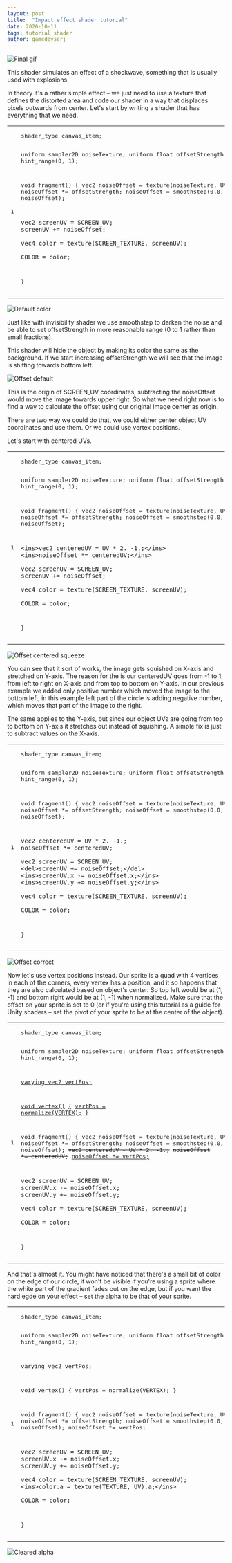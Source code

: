 ```yaml
---
layout: post
title:  "Impact effect shader tutorial"
date: 2020-10-11
tags: tutorial shader
author: gamedevserj
---
```


<img class = "image-in-tutorial" src="https://raw.githubusercontent.com/gamedevserj/Images-For-Repo/main/Site/ImpactEffectShaderTutorial/Impact_effect_final.gif" alt="Final gif">

This shader simulates an effect of a shockwave, something that is usually used with explosions.

In theory it's a rather simple effect – we just need to use a texture that defines the distorted area and code our shader in a way that displaces pixels outwards from center. Let's start by writing a shader that has everything that we need. 

<div class="language-plaintext highlighter-rouge"><div class="highlight"><code><table class="rouge-table"><tbody><tr><td class="rouge-gutter gl"><pre class="lineno">1
</pre></td><td class="rouge-code"><pre>
shader_type canvas_item;

uniform sampler2D noiseTexture;
uniform float offsetStrength : hint_range(0, 1);

void fragment()
{
	vec2 noiseOffset = texture(noiseTexture, UV).rg;
	noiseOffset *= offsetStrength;
	noiseOffset = smoothstep(0.0, 5.0, noiseOffset);
	
	vec2 screenUV = SCREEN_UV; 
	screenUV += noiseOffset;
	
	vec4 color = texture(SCREEN_TEXTURE, screenUV);
	
	COLOR = color;
}
</pre></td></tr></tbody></table></code></div></div>

<img class = "image-in-tutorial" src="https://raw.githubusercontent.com/gamedevserj/Images-For-Repo/main/Site/ImpactEffectShaderTutorial/default.png"  alt="Default color">

Just like with invisibility shader we use smoothstep to darken the noise and be able to set offsetStrength in more reasonable range (0 to 1 rather than small fractions).

This shader will hide the object by making its color the same as the background. If we start increasing offsetStrength we will see that the image is shifting towards bottom left. 

<img class = "image-in-tutorial" src="https://raw.githubusercontent.com/gamedevserj/Images-For-Repo/main/Site/ImpactEffectShaderTutorial/offset_default.png" alt="Offset default">

This is the origin of SCREEN_UV coordinates, subtracting the noiseOffset would move the image towards upper right. So what we need right now is to find a way to calculate the offset using our original image center as origin.

There are two way we could do that, we could either center object UV coordinates and use them. Or we could use vertex positions.

Let's start with centered UVs. 

<div class="language-plaintext highlighter-rouge"><div class="highlight"><code><table class="rouge-table"><tbody><tr><td class="rouge-gutter gl"><pre class="lineno">1
</pre></td><td class="rouge-code"><pre>
shader_type canvas_item;

uniform sampler2D noiseTexture;
uniform float offsetStrength : hint_range(0, 1);

void fragment()
{
	vec2 noiseOffset = texture(noiseTexture, UV).rg;
	noiseOffset *= offsetStrength;
	noiseOffset = smoothstep(0.0, 5.0, noiseOffset);

	<ins>vec2 centeredUV = UV * 2. -1.;</ins>
	<ins>noiseOffset *= centeredUV;</ins>
	
	vec2 screenUV = SCREEN_UV; 
	screenUV += noiseOffset;
	
	vec4 color = texture(SCREEN_TEXTURE, screenUV);
	
	COLOR = color;
}
</pre></td></tr></tbody></table></code></div></div>

<img class = "image-in-tutorial" src="https://raw.githubusercontent.com/gamedevserj/Images-For-Repo/main/Site/ImpactEffectShaderTutorial/offset_centered_squeeze.png" alt="Offset centered squeeze">

You can see that it sort of works, the image gets squished on X-axis and stretched on Y-axis. The reason for the is our centeredUV goes from -1 to 1, from left to right on X-axis and from top to bottom on Y-axis. In our previous example we added only positive number which moved the image to the bottom left, in this example left part of the circle is adding negative number, which moves that part of the image to the right.

The same applies to the Y-axis, but since our object UVs are going from top to bottom on Y-axis it stretches out instead of squishing. A simple fix is just to subtract values on the X-axis. 

<div class="language-plaintext highlighter-rouge"><div class="highlight"><code><table class="rouge-table"><tbody><tr><td class="rouge-gutter gl"><pre class="lineno">1
</pre></td><td class="rouge-code"><pre>
shader_type canvas_item;

uniform sampler2D noiseTexture;
uniform float offsetStrength : hint_range(0, 1);

void fragment()
{
	vec2 noiseOffset = texture(noiseTexture, UV).rg;
	noiseOffset *= offsetStrength;
	noiseOffset = smoothstep(0.0, 5.0, noiseOffset);

	vec2 centeredUV = UV * 2. -1.;
	noiseOffset *= centeredUV;
	
	vec2 screenUV = SCREEN_UV; 
	<del>screenUV += noiseOffset;</del>
	<ins>screenUV.x -= noiseOffset.x;</ins>
	<ins>screenUV.y += noiseOffset.y;</ins>
	
	vec4 color = texture(SCREEN_TEXTURE, screenUV);
	
	COLOR = color;
}
</pre></td></tr></tbody></table></code></div></div>

<img class = "image-in-tutorial" src="https://raw.githubusercontent.com/gamedevserj/Images-For-Repo/main/Site/ImpactEffectShaderTutorial/offset_correct.png" alt="Offset correct">

Now let's use vertex positions instead. Our sprite is a quad with 4 vertices in each of the corners, every vertex has a position, and it so happens that they are also calculated based on object's center. So top left would be at (1, -1) and bottom right would be at (1, -1) when normalized. Make sure that the offset on your sprite is set to 0 (or if you're using this tutorial as a guide for Unity shaders – set the pivot of your sprite to be at the center of the object). 

<div class="language-plaintext highlighter-rouge"><div class="highlight"><code><table class="rouge-table"><tbody><tr><td class="rouge-gutter gl"><pre class="lineno">1
</pre></td><td class="rouge-code"><pre>
shader_type canvas_item;

uniform sampler2D noiseTexture;
uniform float offsetStrength : hint_range(0, 1);

<ins>varying vec2 vertPos;</ins>

<ins>void vertex()</ins>
<ins>{</ins>
	<ins>vertPos = normalize(VERTEX);</ins>
<ins>}</ins>

void fragment()
{
	vec2 noiseOffset = texture(noiseTexture, UV).rg;
	noiseOffset *= offsetStrength;
	noiseOffset = smoothstep(0.0, 5.0, noiseOffset);
	<del>vec2 centeredUV = UV * 2. -1.;</del>
	<del>noiseOffset *= centeredUV;</del>
	<ins>noiseOffset *= vertPos;</ins>
	
	vec2 screenUV = SCREEN_UV; 
	screenUV.x -= noiseOffset.x;
	screenUV.y += noiseOffset.y;
	
	vec4 color = texture(SCREEN_TEXTURE, screenUV);
	
	COLOR = color;
}
</pre></td></tr></tbody></table></code></div></div>

And that's almost it. You might have noticed that there's a small bit of color on the edge of our circle, it won't be visible if you're using a sprite where the white part of the gradient fades out on the edge, but if you want the hard egde on your effect – set the alpha to be that of your sprite.

<div class="language-plaintext highlighter-rouge"><div class="highlight"><code><table class="rouge-table"><tbody><tr><td class="rouge-gutter gl"><pre class="lineno">1
</pre></td><td class="rouge-code"><pre>
shader_type canvas_item;

uniform sampler2D noiseTexture;
uniform float offsetStrength : hint_range(0, 1);

varying vec2 vertPos;

void vertex()
{
	vertPos = normalize(VERTEX);
}

void fragment()
{
	vec2 noiseOffset = texture(noiseTexture, UV).rg;
	noiseOffset *= offsetStrength;
	noiseOffset = smoothstep(0.0, 5.0, noiseOffset);
	noiseOffset *= vertPos;
	
	vec2 screenUV = SCREEN_UV; 
	screenUV.x -= noiseOffset.x;
	screenUV.y += noiseOffset.y;
	
	vec4 color = texture(SCREEN_TEXTURE, screenUV);
	<ins>color.a = texture(TEXTURE, UV).a;</ins>
	
	COLOR = color;
}
</pre></td></tr></tbody></table></code></div></div>

<img class = "image-in-tutorial" src="https://raw.githubusercontent.com/gamedevserj/Images-For-Repo/main/Site/ImpactEffectShaderTutorial/cleared_alpha.png" alt="Cleared alpha">